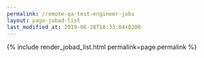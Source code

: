 ```yaml
---
permalink: /remote-qa-test-engineer-jobs
layout: page-jobad-list
last_modified_at: 2019-06-28T18:33:04+0200
---
```

{% include render_jobad_list.html permalink=page.permalink %}

